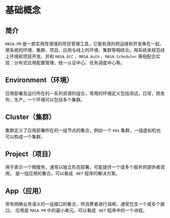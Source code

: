 # 基础概念

## 简介

`MASA.PM` 是一款实用性很强的项目管理工具，它能有效的把运维和开发串在一起，使系统的环境、集群、项目、应用与线上的环境、集群等相结合。用系统来规范线上环境和项目开发。并和 `MASA.DCC` 、`MASA.Auth` 、`MASA.Scheduler` 等相配合实现：分布式应用配置管理、统一认证中心、任务调度中心等。

## Environment（环境）

应用部署及运行所在的一系列资源的组合，常用的环境定义包括测试，日常，预发布，生产。一个环境可以包括多个集群。

## Cluster（集群）

集群定义了应用部署所在的一组节点的集合，例如一个 `K8s` 集群，一组虚拟机也可以构成一个集群。

## Project（项目）

用于表示一个微服务，通常以独立形态部署，可能提供一个或多个服务供提供者调用。
是一组应用的集合。可以看成 `.NET` 程序的解决方案。

## App（应用）

带有明确业务语义的一组接口的集合，供消费者进行调用，通常包含一个或多个接口。
应用是 `MASA.PM` 中的最小单元。可以看成 `.NET` 程序中的一个进程。
